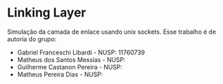 # Linking Layer

Simulação da camada de enlace usando unix sockets. Esse trabalho é de autoria do grupo:
- Gabriel Franceschi Libardi - NUSP: 11760739
- Matheus dos Santos Messias - NUSP:
- Guilherme Castanon Pereira - NUSP:
- Matheus Pereira Dias - NUSP:
